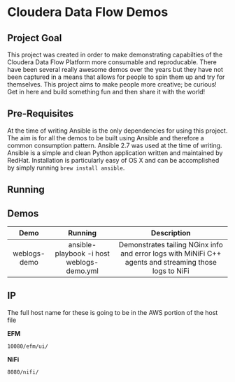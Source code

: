 # Cloudera Data Flow Demos

## Project Goal
This project was created in order to make demonstrating capabilties of the Cloudera Data Flow Platform more consumable and reproducable. There have been several really awesome demos over the years but they have not been captured in a means that allows for people to spin them up and try for themselves. This project aims to make people more creative; be curious! Get in here and build something fun and then share it with the world!

## Pre-Requisites
At the time of writing Ansible is the only dependencies for using this project. The aim is for all the demos to be built using Ansible and therefore a common consumption pattern. Ansible 2.7 was used at the time of writing. Ansible is a simple and clean Python application written and maintained by RedHat. Installation is particularly easy of OS X and can be accomplished by simply running ```brew install ansible```.

## Running

## Demos
| Demo        | Running           | Description  |
| :-------------: |:-------------:| :-----:|
| weblogs-demo | ansible-playbook -i host weblogs-demo.yml | Demonstrates tailing NGinx info and error logs with MiNiFi C++ agents and streaming those logs to NiFi |

## IP

The full host name for these is going to be in the AWS portion of the host file

**EFM**

```text
10080/efm/ui/
```

**NiFi**

```text
8080/nifi/
```
